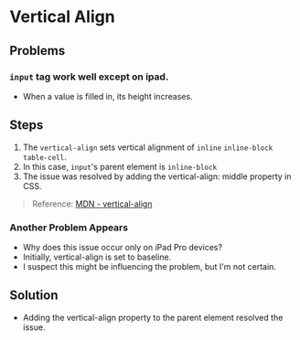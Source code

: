 # Vertical Align

## Problems

### `input` tag work well except on ipad.

-   When a value is filled in, its height increases.

## Steps

1. The `vertical-align` sets vertical alignment of `inline` `inline-block` `table-cell`.
2. In this case, `input`'s parent element is `inline-block`
3. The issue was resolved by adding the vertical-align: middle property in CSS.

> Reference: [MDN - vertical-align](https://developer.mozilla.org/en-US/docs/Web/CSS/vertical-align)

### Another Problem Appears

-   Why does this issue occur only on iPad Pro devices?
-   Initially, vertical-align is set to baseline.
-   I suspect this might be influencing the problem, but I'm not certain.

## Solution

-   Adding the vertical-align property to the parent element resolved the issue.
